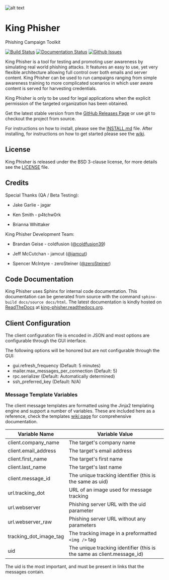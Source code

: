 ![alt text](https://github.com/securestate/king-phisher/raw/master/data/king-phisher-logo.png "King Phisher")

# King Phisher
Phishing Campaign Toolkit

[![Build Status](http://img.shields.io/travis/securestate/king-phisher.svg?style=flat-square)](https://travis-ci.org/securestate/king-phisher)
[![Documentation Status](https://readthedocs.org/projects/king-phisher/badge/?version=latest&style=flat-square)](http://king-phisher.readthedocs.org/en/latest)
[![Github Issues](http://img.shields.io/github/issues/securestate/king-phisher.svg?style=flat-square)](https://github.com/securestate/king-phisher/issues)

King Phisher is a tool for testing and promoting user awareness by simulating
real world phishing attacks. It features an easy to use, yet very flexible
architecture allowing full control over both emails and server content.
King Phisher can be used to run campaigns ranging from simple awareness
training to more complicated scenarios in which user aware content is served
for harvesting credentials.

King Phisher is only to be used for legal applications when the explicit
permission of the targeted organization has been obtained.

Get the latest stable version from the
[GitHub Releases Page](https://github.com/securestate/king-phisher/releases) or
use git to checkout the project from source.

For instructions on how to install, please see the
[INSTALL.md](https://github.com/securestate/king-phisher/blob/master/INSTALL.md)
file. After installing, for instructions on how to get started please see the
[wiki](https://github.com/securestate/king-phisher/wiki).

## License
King Phisher is released under the BSD 3-clause license, for more details see
the [LICENSE](https://github.com/securestate/king-phisher/blob/master/LICENSE) file.

## Credits
Special Thanks (QA / Beta Testing):

 - Jake Garlie - jagar

 - Ken Smith - p4tchw0rk

 - Brianna Whittaker

King Phisher Development Team:

 - Brandan Geise - coldfusion ([@coldfusion39](https://twitter.com/coldfusion39))

 - Jeff McCutchan - jamcut ([@jamcut](https://twitter.com/jamcut))

 - Spencer McIntyre - zeroSteiner ([@zeroSteiner](https://twitter.com/zeroSteiner))

## Code Documentation
King Phisher uses Sphinx for internal code documentation. This
documentation can be generated from source with the command
```sphinx-build docs/source docs/html```. The latest documentation is
kindly hosted on [ReadTheDocs](https://readthedocs.org/) at
[king-phisher.readthedocs.org](https://king-phisher.readthedocs.org/en/latest/).

## Client Configuration
The client configuration file is encoded in JSON and most options are
configurable through the GUI interface.

The following options will be honored but are not configurable through
the GUI:

* gui.refresh_frequency (Default: 5 minutes)
* mailer.max_messages_per_connection (Default: 5)
* rpc.serializer (Default: Automatically determined)
* ssh_preferred_key (Default: N/A)

### Message Template Variables
The client message templates are formatted using the Jinja2 templating engine
and support a number of variables. These are included here as a reference, check
the templates [wiki page](https://github.com/securestate/king-phisher/wiki/Templates)
for comprehensive documentation.

Variable Name              | Variable Value
---------------------------|---------------
client.company\_name       | The target's company name
client.email\_address      | The target's email address
client.first\_name         | The target's first name
client.last\_name          | The target's last name
client.message_id          | The unique tracking identifier (this is the same as uid)
url.tracking\_dot          | URL of an image used for message tracking
url.webserver              | Phishing server URL with the uid parameter
url.webserver_raw          | Phishing server URL without any parameters
tracking\_dot\_image\_tag  | The tracking image in a preformatted ```<img />``` tag
uid                        | The unique tracking identifier (this is the same as client.message_id)

The uid is the most important, and must be present in links that the messages
contain.
